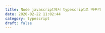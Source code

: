 ```yaml
---
title: Node javascript에서 typescript로 바꾸기
date: 2020-02-22 11:02:44
category: typescript
draft: false
---
```

